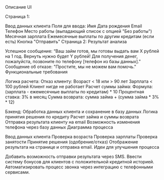 Описание UI

Страница 1: 

Ввод данных клиента
Поля для ввода:
Имя
Дата рождения
Email
Телефон
Место работы (выпадающий список с опцией "Без работы")
Месячная зарплата
Ежемесячные выплаты по другим кредитам (если есть)
Кнопка "Отправить"
Страница 2: Результат анализа

Успешное сообщение:
“Ваш займ готов, мы готовы выдать вам X рублей на 1 год. Вернуть нужно будет Y рублей! Для получения денег, пожалуйста, позвоните по телефону [телефон из базы данных].”
Сообщение об отказе:
"Простите, мы не можем вам помочь."
Функциональные требования


Логика расчета:
Отказ клиенту:
Возраст < 18 или > 90 лет
Зарплата < 100 рублей
Клиент нигде не работает
Расчет суммы займа:
Формула: (зарплата - ежемесячные выплаты по кредитам) * 10
Процентная ставка: 3% в месяц
Сумма возврата: сумма займа + (сумма займа * 3% * 12)

Бэкенд:
Обработка данных клиента и сохранение в базу данных
Логика принятия решения по кредиту
Расчет займа и суммы возврата
Отправка результата клиенту на email
Возможность изменения телефона через базу данных
Диаграмма процесса

Ввод данных клиента
Проверка возраста
Проверка зарплаты
Проверка занятости
Принятие решения (одобрение/отказ)
Отображение результата на странице и отправка email.
Идеи для улучшения процесса

Добавить возможность отправки результата через SMS.
Ввести систему бонусов для клиентов с положительной кредитной историей.
Автоматизировать процесс звонка через интеграцию с телефонными сервисами.
